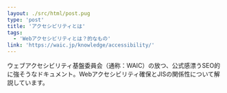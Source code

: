 ```yaml
---
layout: ./src/html/post.pug
type: 'post'
title: 'アクセシビリティとは'
tags:
  - 'Webアクセシビリティとは？的なもの'
link: 'https://waic.jp/knowledge/accessibility/'
---
```

ウェブアクセシビリティ基盤委員会（通称：WAIC）の放つ、公式感漂うSEO的に強そうなドキュメント。Webアクセシビリティ確保とJISの関係性について解説しています。
